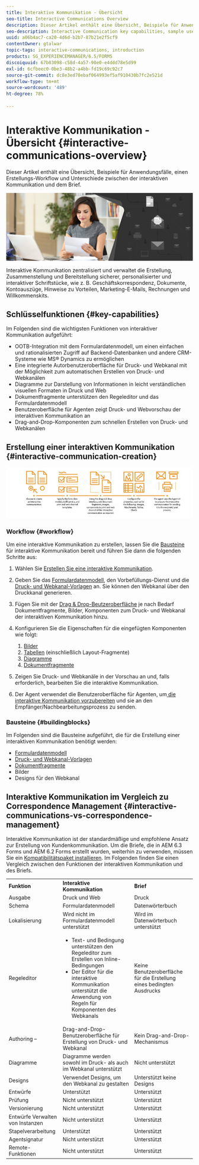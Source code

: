 ```yaml
---
title: Interaktive Kommunikation - Übersicht
seo-title: Interactive Communications Overview
description: Dieser Artikel enthält eine Übersicht, Beispiele für Anwendungsfälle, einen Erstellungs-Workflow und Unterschiede zwischen der interaktiven Kommunikation und dem Brief.
seo-description: Interactive Communication key capabilities, sample use cases, creation workflow, and differences between Interactive Communication and Correspondence Management
uuid: a06b4ac7-ca20-4d6d-b2b7-87b21e2f5cf9
contentOwner: gtalwar
topic-tags: interactive-communications, introduction
products: SG_EXPERIENCEMANAGER/6.5/FORMS
discoiquuid: 67b03098-c58d-4a57-90e0-e4ddd78e5d99
exl-id: 6cfbeec0-0be3-48b2-a4bb-fd19c69c92c7
source-git-commit: dc8e3ed70ebaf064993ef5af910430b7fc2e521d
workflow-type: tm+mt
source-wordcount: '489'
ht-degree: 78%

---
```



# Interaktive Kommunikation - Übersicht {#interactive-communications-overview}

Dieser Artikel enthält eine Übersicht, Beispiele für Anwendungsfälle, einen Erstellungs-Workflow und Unterschiede zwischen der interaktiven Kommunikation und dem Brief.

![](do-not-localize/correspondence-management.png)

Interaktive Kommunikation zentralisiert und verwaltet die Erstellung, Zusammenstellung und Bereitstellung sicherer, personalisierter und interaktiver Schriftstücke, wie z. B. Geschäftskorrespondenz, Dokumente, Kontoauszüge, Hinweise zu Vorteilen, Marketing-E-Mails, Rechnungen und Willkommenskits.

## Schlüsselfunktionen {#key-capabilities}

Im Folgenden sind die wichtigsten Funktionen von interaktiver Kommunikation aufgeführt:

- OOTB-Integration mit dem Formulardatenmodell, um einen einfachen und rationalisierten Zugriff auf Backend-Datenbanken und andere CRM-Systeme wie MS® Dynamics zu ermöglichen
- Eine integrierte Autorbenutzeroberfläche für Druck- und Webkanal mit der Möglichkeit zum automatischen Erstellen von Druck- und Webkanälen
- Diagramme zur Darstellung von Informationen in leicht verständlichen visuellen Formaten in Druck und Web
- Dokumentfragmente unterstützen den Regeleditor und das Formulardatenmodell
- Benutzeroberfläche für Agenten zeigt Druck- und Webvorschau der interaktiven Kommunikation an
- Drag-and-Drop-Komponenten zum schnellen Erstellen von Druck- und Webkanälen

## Erstellung einer interaktiven Kommunikation {#interactive-communication-creation}

![interactive_communication-01](assets/interactive_communication-01.jpg)

### Workflow {#workflow}

Um eine interaktive Kommunikation zu erstellen, lassen Sie die [Bausteine](#buildingblocks) für interaktive Kommunikation bereit und führen Sie dann die folgenden Schritte aus:

1. Wählen Sie [Erstellen Sie eine interaktive Kommunikation](/help/forms/using/create-interactive-communication.md).

1. Geben Sie das [Formulardatenmodell](/help/forms/using/data-integration.md), den Vorbefüllungs-Dienst und die [Druck- und Webkanal-Vorlagen](/help/forms/using/web-channel-print-channel.md) an. Sie können den Webkanal über den Druckkanal generieren.

1. Fügen Sie mit der [Drag &amp; Drop-Beutzeroberfläche](/help/forms/using/introduction-interactive-communication-authoring.md) je nach Bedarf Dokumentfragmente, Bilder, Komponenten zum Druck- und Webkanal der interaktiven Kommunikation hinzu.
1. Konfigurieren Sie die Eigenschaften für die eingefügten Komponenten wie folgt:

   1. [Bilder](/help/forms/using/create-interactive-communication.md#step2)
   1. [Tabellen](/help/forms/using/create-interactive-communication.md#tables)  (einschließlich Layout-Fragmente)
   1. [Diagramme](/help/forms/using/chart-component-interactive-communications.md)
   1. [Dokumentfragmente](/help/forms/using/create-interactive-communication.md#document-fragment-properties)

1. Zeigen Sie Druck- und Webkanäle in der Vorschau an und, falls erforderlich, bearbeiten Sie die interaktive Kommunikation.
1. Der Agent verwendet die Benutzeroberfläche für Agenten, um[ die interaktive Kommunikation vorzubereiten](/help/forms/using/prepare-send-interactive-communication.md) und sie an den Empfänger/Nachbearbeitungsprozess zu senden.

### Bausteine {#buildingblocks}

Im Folgenden sind die Bausteine &#x200B;&#x200B;aufgeführt, die für die Erstellung einer interaktiven Kommunikation benötigt werden:

- [Formulardatenmodell](/help/forms/using/data-integration.md)
- [Druck- und Webkanal-Vorlagen](/help/forms/using/web-channel-print-channel.md)
- [Dokumentfragmente](/help/forms/using/document-fragments.md)
- Bilder
- [](/help/forms/using/themes.md) Designs für den Webkanal

## Interaktive Kommunikation im Vergleich zu Correspondence Management {#interactive-communications-vs-correspondence-management}

Interaktive Kommunikation ist der standardmäßige und empfohlene Ansatz zur Erstellung von Kundenkommunikation. Um die Briefe, die in AEM 6.3 Forms und AEM 6.2 Forms erstellt wurden, weiterhin zu verwenden, müssen Sie ein [Kompatibilitätspaket installieren](/help/forms/using/compatibility-package.md). Im Folgenden finden Sie einen Vergleich zwischen den Funktionen der interaktiven Kommunikation und des Briefs.

<table>
 <tbody>
  <tr>
   <td><strong>Funktion</strong></td>
   <td><strong>Interaktive Kommunikation</strong></td>
   <td><strong>Brief</strong></td>
  </tr>
  <tr>
   <td>Ausgabe</td>
   <td>Druck und Web</td>
   <td>Druck</td>
  </tr>
  <tr>
   <td>Schema</td>
   <td>Formulardatenmodell </td>
   <td>Datenwörterbuch </td>
  </tr>
  <tr>
   <td>Lokalisierung</td>
   <td>Wird nicht im Formulardatenmodell unterstützt</td>
   <td>Wird im Datenwörterbuch unterstützt</td>
  </tr>
  <tr>
   <td>Regeleditor</td>
   <td>
    <ul>
     <li>Text- und Bedingung unterstützen den Regeleditor zum Erstellen von Inline-Bedingungen</li>
     <li>Der Editor für die interaktive Kommunikation unterstützt die Anwendung von Regeln für Komponenten des Webkanals</li>
    </ul> </td>
   <td>Keine Benutzeroberfläche für die Erstellung eines bedingten Ausdrucks</td>
  </tr>
  <tr>
   <td>Authoring –</td>
   <td>Drag-and-Drop-Benutzeroberfläche für Erstellung von Druck- und Webkanal</td>
   <td>Kein Drag-and-Drop-Mechanismus </td>
  </tr>
  <tr>
   <td>Diagramme</td>
   <td>Diagramme werden sowohl im Druck- als auch im Webkanal unterstützt</td>
   <td>Nicht unterstützt</td>
  </tr>
  <tr>
   <td>Designs</td>
   <td>Verwendet Designs, um den Webkanal zu gestalten</td>
   <td>Unterstützt keine Designs</td>
  </tr>
   <tr>
   <td>Entwürfe</td>
   <td>Unterstützt</td>
   <td>Unterstützt</td>
  </tr>
  <tr>
   <td>Prüfung</td>
   <td>Nicht unterstützt</td>
   <td>Unterstützt</td>
  </tr>
   <tr>
   <td>Versionierung</td>
   <td>Nicht unterstützt</td>
   <td>Unterstützt</td>
  </tr>
   <tr>
   <td>Entwürfe Verwalten von Instanzen</td>
   <td>Nicht unterstützt</td>
   <td>Unterstützt</td>
  </tr>
  <tr>
   <td>Stapelverarbeitung</td>
   <td>Unterstützt </td>
   <td>Unterstützt</td>
  </tr>
  <tr>
   <td>Agentsignatur</td>
   <td>Nicht unterstützt</td>
   <td>Unterstützt</td>
  </tr>
  <tr>
   <td>Remote-Funktionen</td>
   <td>Nicht unterstützt</td>
   <td>Unterstützt</td>
  </tr>
 </tbody>
</table>
